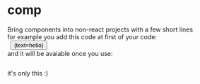 # comp
Bring components into non-react projects with a few short lines<br>
for example you add this code at first of your code:
<code>
<define name="post">
    <button>{text=hello}</button>
</define>
</code>
<br>
and it will be avaiable once you use:
<br>
<code>
<post text="hi"></post>
</code>
<br>
it's only this :)
